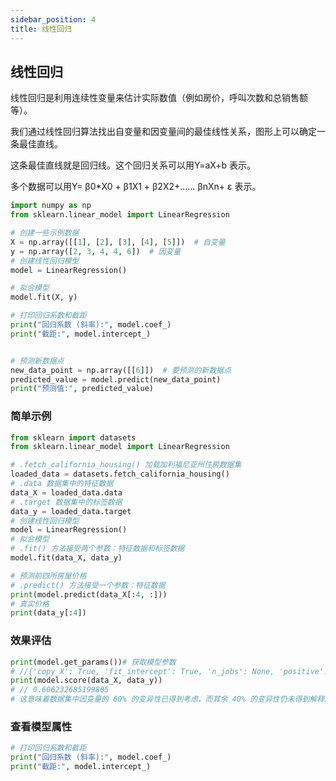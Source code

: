 ```yaml
---
sidebar_position: 4
title: 线性回归
---
```


## 线性回归

线性回归是利用连续性变量来估计实际数值（例如房价，呼叫次数和总销售额等）。

我们通过线性回归算法找出自变量和因变量间的最佳线性关系，图形上可以确定一条最佳直线。

这条最佳直线就是回归线。这个回归关系可以用Y=aX+b 表示。

多个数据可以用Y= β0*X0 + β1X1 + β2X2+…… βnXn+ ε 表示。

```python
import numpy as np
from sklearn.linear_model import LinearRegression

# 创建一些示例数据
X = np.array([[1], [2], [3], [4], [5]])  # 自变量
y = np.array([2, 3, 4, 4, 6])  # 因变量
# 创建线性回归模型
model = LinearRegression()

# 拟合模型
model.fit(X, y)

# 打印回归系数和截距
print("回归系数 (斜率):", model.coef_)
print("截距:", model.intercept_)


# 预测新数据点
new_data_point = np.array([[6]])  # 要预测的新数据点
predicted_value = model.predict(new_data_point)
print("预测值:", predicted_value)

```

### 简单示例

```python
from sklearn import datasets
from sklearn.linear_model import LinearRegression

# .fetch_california_housing() 加载加利福尼亚州住房数据集
loaded_data = datasets.fetch_california_housing()
# .data 数据集中的特征数据
data_X = loaded_data.data
# .target 数据集中的标签数据
data_y = loaded_data.target
# 创建线性回归模型
model = LinearRegression()
# 拟合模型
# .fit() 方法接受两个参数：特征数据和标签数据
model.fit(data_X, data_y)

# 预测前四所房屋价格
# .predict() 方法接受一个参数：特征数据
print(model.predict(data_X[:4, :]))
# 真实价格
print(data_y[:4])
```

### 效果评估

```python
print(model.get_params())# 获取模型参数
# //{'copy_X': True, 'fit_intercept': True, 'n_jobs': None, 'positive': False}
print(model.score(data_X, data_y))
# // 0.606232685199805
# 这意味着数据集中因变量的 60% 的变异性已得到考虑，而其余 40% 的变异性仍未得到解释。
```

### 查看模型属性

```python
# 打印回归系数和截距
print("回归系数 (斜率):", model.coef_)
print("截距:", model.intercept_)
```

